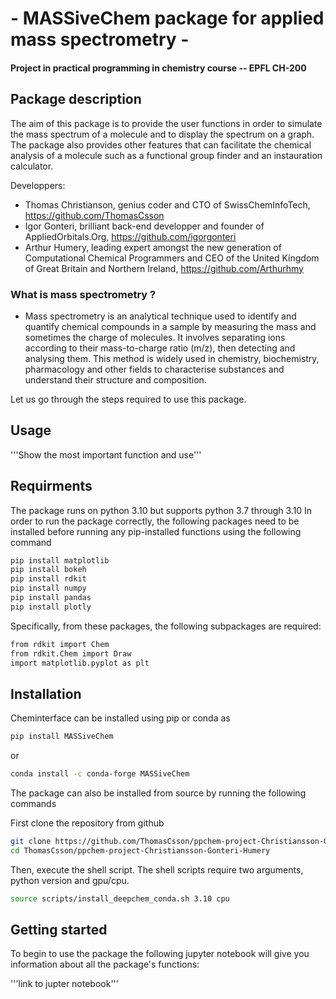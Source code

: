 # - MASSiveChem package for applied mass spectrometry -
#### Project in practical programming in chemistry course -- EPFL CH-200

## Package description 
The aim of this package is to provide the user functions in order to simulate the mass spectrum of a molecule and to display the spectrum on a graph. The package also provides other features that can facilitate the chemical analysis of a molecule such as a functional group finder and an instauration calculator.

Developpers:
- Thomas Christianson, genius coder and CTO of SwissChemInfoTech, https://github.com/ThomasCsson
- Igor Gonteri, brilliant back-end developper and founder of AppliedOrbitals.Org, https://github.com/igorgonteri
- Arthur Humery, leading expert amongst the new generation of Computational Chemical Programmers and CEO of the United Kingdom of Great Britain and Northern Ireland, https://github.com/Arthurhmy

### What is mass spectrometry ?
   - Mass spectrometry is an analytical technique used to identify and quantify chemical compounds in a sample by measuring the mass and sometimes the charge of molecules. It involves separating ions according to their mass-to-charge ratio (m/z), then detecting and analysing them. This method is widely used in chemistry, biochemistry, pharmacology and other fields to characterise substances and understand their structure and composition.

Let us go through the steps required to use this package.

## Usage

'''Show the most important function and use'''

## Requirments
The package runs on python 3.10 but supports python 3.7 through 3.10
In order to run the package correctly, the following packages need to be installed before running any pip-installed functions using the following command

```bash
pip install matplotlib
pip install bokeh
pip install rdkit
pip install numpy
pip install pandas
pip install plotly
```
Specifically, from these packages, the following subpackages are required:
```bash
from rdkit import Chem
from rdkit.Chem import Draw
import matplotlib.pyplot as plt
```
## Installation

Cheminterface can be installed using pip or conda as
```bash
pip install MASSiveChem
```
or
```bash
conda install -c conda-forge MASSiveChem
```
The package can also be installed from source by running the following commands

First clone the repository from github

```bash
git clone https://github.com/ThomasCsson/ppchem-project-Christiansson-Gonteri-Humery.git
cd ThomasCsson/ppchem-project-Christiansson-Gonteri-Humery
```
Then, execute the shell script. The shell scripts require two arguments, python version and gpu/cpu.

```bash
source scripts/install_deepchem_conda.sh 3.10 cpu
```

## Getting started

To begin to use the package the following jupyter notebook will give you information about all the package's functions:

'''link to jupter notebook'''

